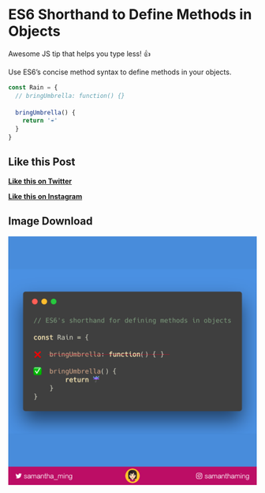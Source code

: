 # ES6 Shorthand to Define Methods in Objects

Awesome JS tip that helps you type less! 👍

Use ES6’s concise method syntax to define methods in your objects.

```javascript
const Rain = {
  // bringUmbrella: function() {}
  
  bringUmbrella() {
    return '☔️'
  }
}
```

## Like this Post

**[Like this on Twitter](https://twitter.com/samantha_ming/status/970015226593624067)**

**[Like this on Instagram](https://www.instagram.com/p/Bf327_7AIB0/?taken-by=samanthaming)**

## Image Download

![Download](5-concise-method-syntax.png)

